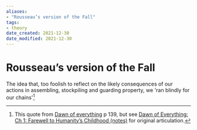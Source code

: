 ```yaml
---
aliases: 
- "Rousseau’s version of the Fall"
tags: 
- theory
date_created: 2021-12-30
date_modified: 2021-12-30
---
```


# Rousseau’s version of the Fall

The idea that, too foolish to reflect on the likely consequences of our actions in assembling, stockpiling and guarding property, we 'ran blindly for our chains'[^1]

[^1]: This quote from [Dawn of everything](dawn_of_everything_graeber_wengrow.md) p 139, but see [Dawn of Everything: Ch 1: Farewell to Humanity’s Childhood (notes)](dawn_of_everything_ch_1_farewell_to_humanitys_childhoodnotes.md) for original articulation.
